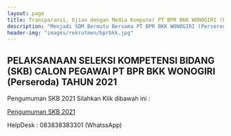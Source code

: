 ```yaml
---
layout: page
title: Transparansi, Ujian dengan Media Komputer PT BPR BKK WONOGIRI (Perseroda)
description: "Menjadi SDM Bermutu Bersama PT BPR BKK WONOGIRI (Perseroda), Meraih Sukses Bersama, Bersama Meraih Sukes"
header-img: "images/rekrutmen/bprbkk.jpg"
---
```

## PELAKSANAAN SELEKSI KOMPETENSI BIDANG (SKB) CALON PEGAWAI PT BPR BKK WONOGIRI (Perseroda) TAHUN 2021


Pengumuman SKB 2021 Silahkan Klik dibawah ini :

<a href="/rekrutmen/Pengumuman/Pengumuman SKB 2021" class="buynow btn btn-inverse btn-inverse-primary">Pengumuman SKB 2021</a>
<div class="btn--wrapper">

HelpDesk : 083838383301 (WhatssApp)